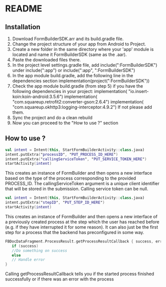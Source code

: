 # README #
## Installation

1. Download FormBuilderSDK.arr and its build.gradle file.
2. Change the project structure of your app from Android to Project.
3. Create a new folder in the same directory where your 'app' module is located and name it FormBuilderSDK (same as the .aar).
4. Paste the downloaded files there.
4. In the project level settings.gradle file, add include(":FormBuilderSDK") under include(":app") or include(":app", ":FormBuilderSDK")
5. In the app module build.gradle, add the following line in the dependencies section implementation(project(":FormBuilderSDK"))
6. Check the app module build.gradle (from step 5) if you have the following dependencies in your project:
   implementation( "io.insert-koin:koin-android:3.5.6")
   implementation( "com.squareup.retrofit2:converter-gson:2.6.4")
   implementation( "com.squareup.okhttp3:logging-interceptor:4.9.2")
   If not please add them.
7. Sync the project and do a clean rebuild
8. Now you can proceed to the "How to use ?" section


## How to use ?

```kotlin
val intent = Intent(this, StartFormBuilderActivity::class.java)
intent.putExtra("processID", "PUT_PROCESS_ID_HERE")
intent.putExtra("callingServiceToken", "PUT_SERVICE_TOKEN_HERE")
startActivity(intent)
```
This creates an instance of FormBuilder and then opens a new interface based on the type of the process corresponding to the provided PROCESS_ID.
The callingServiceToken argument is a unique client identifier that will be stored in the submission. Calling service token can be null.

```kotlin
val intent = Intent(this, StartFormBuilderActivity::class.java)
intent.putExtra("stepID", "PUT_STEP_ID_HERE")
startActivity(intent)
```
This creates an instance of FormBuilder and then opens a new interface of a previously created process at the step which the user has reached before (e.g. if they have interrupted it for some reason).
It can also just be the first step for a process that the backend has preconfigured in some way.

```kotlin
FBDocDataFragment.ProcessResult.getProcessResultCallback { success, error ->
   if (success)
   //Do something on success
   else
   // Handle error
}
```

Calling getProcessResultCallback tells you if the started process finished successfully or if there was an error with the process